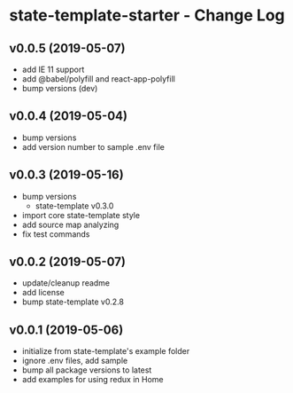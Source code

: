 # state-template-starter - Change Log

## v0.0.5 (2019-05-07)

- add IE 11 support
- add @babel/polyfill and react-app-polyfill
- bump versions (dev)

## v0.0.4 (2019-05-04)

- bump versions
- add version number to sample .env file
  
## v0.0.3 (2019-05-16)

- bump versions
  - state-template v0.3.0
- import core state-template style
- add source map analyzing
- fix test commands

## v0.0.2 (2019-05-07)

- update/cleanup readme
- add license
- bump state-template v0.2.8

## v0.0.1 (2019-05-06)

- initialize from state-template's example folder
- ignore .env files, add sample
- bump all package versions to latest
- add examples for using redux in Home
